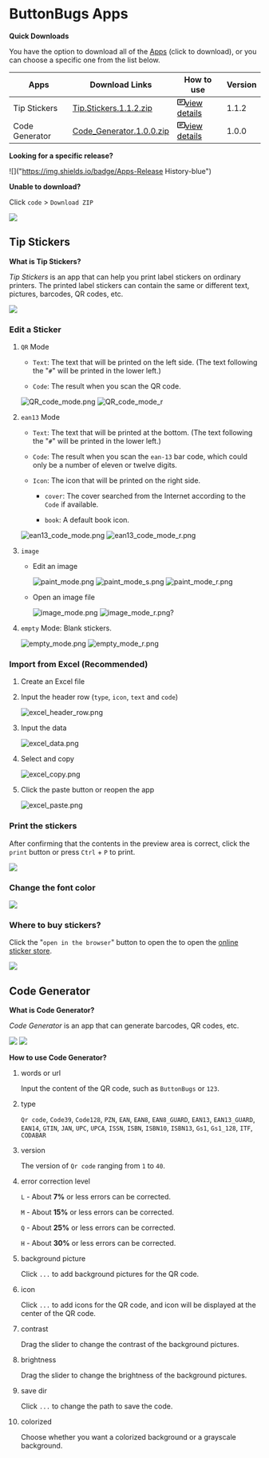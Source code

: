 ButtonBugs Apps
=============================
__Quick Downloads__

You have the option to download all of the [Apps](https://github.com/buttonbugs/apps/archive/refs/heads/main.zip) (click to download), or you can choose a specific one from the list below.

Apps|Download Links|How to use|Version
-|-|-|-
Tip Stickers |[Tip.Stickers.1.1.2.zip](https://github.com/buttonbugs/apps/releases/download/Tip_Stickers/Tip.Stickers.1.1.2.zip)|<a href="#sticker-tips" style="color:black"><svg text="gray" aria-hidden="true" height="16" viewBox="0 0 16 16" version="1.1" width="16" data-view-component="true" class="octicon octicon-note mr-2"> <path d="M0 3.75C0 2.784.784 2 1.75 2h12.5c.966 0 1.75.784 1.75 1.75v8.5A1.75 1.75 0 0 1 14.25 14H1.75A1.75 1.75 0 0 1 0 12.25Zm1.75-.25a.25.25 0 0 0-.25.25v8.5c0 .138.112.25.25.25h12.5a.25.25 0 0 0 .25-.25v-8.5a.25.25 0 0 0-.25-.25ZM3.5 6.25a.75.75 0 0 1 .75-.75h7a.75.75 0 0 1 0 1.5h-7a.75.75 0 0 1-.75-.75Zm.75 2.25h4a.75.75 0 0 1 0 1.5h-4a.75.75 0 0 1 0-1.5Z"></path></svg>view details</a>|1.1.2
Code Generator|[Code_Generator.1.0.0.zip](https://github.com/buttonbugs/apps/releases/download/Code_Generator/Code.Generator.1.0.0.zip)|<a href="#code-generator" style="color:black"><svg text="gray" aria-hidden="true" height="16" viewBox="0 0 16 16" version="1.1" width="16" data-view-component="true" class="octicon octicon-note mr-2"> <path d="M0 3.75C0 2.784.784 2 1.75 2h12.5c.966 0 1.75.784 1.75 1.75v8.5A1.75 1.75 0 0 1 14.25 14H1.75A1.75 1.75 0 0 1 0 12.25Zm1.75-.25a.25.25 0 0 0-.25.25v8.5c0 .138.112.25.25.25h12.5a.25.25 0 0 0 .25-.25v-8.5a.25.25 0 0 0-.25-.25ZM3.5 6.25a.75.75 0 0 1 .75-.75h7a.75.75 0 0 1 0 1.5h-7a.75.75 0 0 1-.75-.75Zm.75 2.25h4a.75.75 0 0 1 0 1.5h-4a.75.75 0 0 1 0-1.5Z"></path></svg>view details</a>|1.0.0

__Looking for a specific release?__

![]("https://img.shields.io/badge/Apps-Release History-blue")

__Unable to download?__

Click `code` > `Download ZIP`

![](https://camo.githubusercontent.com/bd1ce1ae705b433c662985be116810adc9e66f86f7c9053cdead57e9679f0376/687474703a2f2f627574746f6e627567732e62796574686f737431322e636f6d2f6f626a6563743030686f6d652f686f775f746f5f646f776e6c6f61645f312e706e67)

Tip Stickers
-
__What is Tip Stickers?__

*Tip Stickers* is an app that can help you print label stickers on ordinary printers. The printed label stickers can contain the same or different text, pictures, barcodes, QR codes, etc.

![](https://camo.githubusercontent.com/728590bfa6ac00ebe1b263de2bccb570e02b35bce77fa93eac3265d4c74a717f/687474703a2f2f627574746f6e627567732e62796574686f737431322e636f6d2f746d702f776861745f69735f746970732e706e67)

### Edit a Sticker

1. `QR` Mode

    - `Text`: The text that will be printed on the left side. (The text following the "`#`" will be printed in the lower left.)

    - `Code`: The result when you scan the QR code.

    ![QR_code_mode.png](https://camo.githubusercontent.com/d5eb480f2011a44ab845fc3ec464fed393e2de0b3ee47f28048be7c8917d05e5/687474703a2f2f627574746f6e627567732e62796574686f737431322e636f6d2f746d702f51525f636f64655f6d6f64652e706e67)
    ![QR_code_mode_r](https://camo.githubusercontent.com/fa6920a6dc2e9b83f310d507a0190ad794b45b8de14dd8450b5d2925953807c5/687474703a2f2f627574746f6e627567732e62796574686f737431322e636f6d2f746d702f51525f636f64655f6d6f64655f722e706e67)

2. `ean13` Mode

    - `Text`: The text that will be printed at the bottom. (The text following the "`#`" will be printed in the lower left.)

    - `Code`: The result when you scan the `ean-13` bar code, which could only be a number of eleven or twelve digits.
        
    - `Icon`: The icon that will be printed on the right side.

        - `cover`: The cover searched from the Internet according to the `Code` if available.
            
        - `book`: A default book icon.

    ![ean13_code_mode.png](https://camo.githubusercontent.com/7fe2767de2f5570632db0bc9b03e1e99d0dad11391df614eaccdb235c65abfd4/687474703a2f2f627574746f6e627567732e62796574686f737431322e636f6d2f746d702f65616e31335f636f64655f6d6f64652e706e67)
    ![ean13_code_mode_r.png](https://camo.githubusercontent.com/8aa24ff666c18937dd03ce0acd61e622fe429e3eddc21f53f4518595136c2ea4/687474703a2f2f627574746f6e627567732e62796574686f737431322e636f6d2f746d702f65616e31335f636f64655f6d6f64655f722e706e67)

3. `image`

    - Edit an image

        ![paint_mode.png](https://camo.githubusercontent.com/1cd9157da39abdd423567a21aec725f030aeb1ecb19cb34b770687126e831f80/687474703a2f2f627574746f6e627567732e62796574686f737431322e636f6d2f746d702f7061696e745f6d6f64652e706e67)
        ![paint_mode_s.png](https://camo.githubusercontent.com/9e4a27d0f1d02efbcd28f14bf5c45fc89a0412308330e47ded3ea8e2707356b5/687474703a2f2f627574746f6e627567732e62796574686f737431322e636f6d2f746d702f7061696e745f6d6f64655f732e706e67)
        ![paint_mode_r.png](https://camo.githubusercontent.com/55d026abee8500fef66d58c6de429a4eaa0cd20c1ce288a65bbb6131a7ef3424/687474703a2f2f627574746f6e627567732e62796574686f737431322e636f6d2f746d702f7061696e745f6d6f64655f722e706e67)

    - Open an image file

        ![image_mode.png](https://camo.githubusercontent.com/14febdfe3543dccaef3843a37e431ebd4e0c2c79307964416d89ff42e399be0f/687474703a2f2f627574746f6e627567732e62796574686f737431322e636f6d2f746d702f696d6167655f6d6f64652e706e67)
        ![image_mode_r.png?](https://camo.githubusercontent.com/e46469f94fbbb5840c78ba89679995c04b2ce9206ee2dc745345c781814623cd/687474703a2f2f627574746f6e627567732e62796574686f737431322e636f6d2f746d702f696d6167655f6d6f64655f722e706e673f)

4. `empty` Mode: Blank stickers.

    ![empty_mode.png](https://camo.githubusercontent.com/3bc3ffa8b0c197f9059ff956f0d5fc9c7e5ac747fb4997e16f0ba11547cdb383/687474703a2f2f627574746f6e627567732e62796574686f737431322e636f6d2f746d702f656d7074795f6d6f64652e706e67)
    ![empty_mode_r.png](https://camo.githubusercontent.com/02983de19527970cf7fc6103045a38c3f1804468944aa0c576ddb957b517e2ba/687474703a2f2f627574746f6e627567732e62796574686f737431322e636f6d2f746d702f656d7074795f6d6f64655f722e706e67)

### Import from Excel (Recommended)

1. Create an Excel file

2. Input the header row (`type`, `icon`, `text` and `code`)

    ![excel_header_row.png](https://camo.githubusercontent.com/2a8cb62dd17002d2eefac74dc70fc72c0ff39b8c81acbee4073f0cf5a6d32f4d/687474703a2f2f627574746f6e627567732e62796574686f737431322e636f6d2f746d702f657863656c5f6865616465725f726f772e706e67)
    
3. Input the data

    ![excel_data.png](https://camo.githubusercontent.com/5e5cff630e5e426d6a600c00901b012cf1ec22e06460f9495b896dd5aba5cd86/687474703a2f2f627574746f6e627567732e62796574686f737431322e636f6d2f746d702f657863656c5f646174612e706e67)

4. Select and copy

    ![excel_copy.png](https://camo.githubusercontent.com/977365af6fa64bb552d3cda25ca83d0f380ac307b8cd46197708a025a248be95/687474703a2f2f627574746f6e627567732e62796574686f737431322e636f6d2f746d702f657863656c5f636f70792e706e67)

5. Click the paste button or reopen the app

    ![excel_paste.png](https://camo.githubusercontent.com/ef64ddec2087dd0126721c152c4e0481323383b41a3946cd48abda0a9359c9eb/687474703a2f2f627574746f6e627567732e62796574686f737431322e636f6d2f746d702f657863656c5f70617374652e706e67)

### Print the stickers

After confirming that the contents in the preview area is correct, click the `print` button or press `Ctrl` + `P` to print.

![](https://camo.githubusercontent.com/5285d07594af837477dbd6a8f5bbd1bc760167ef63daff5c52c262a70e3567ef/687474703a2f2f627574746f6e627567732e62796574686f737431322e636f6d2f746d702f7072696e742e706e67)

### Change the font color

![](https://camo.githubusercontent.com/58219fff7c23ea4c23d22e92a1d6a37f5e510106b411ac4fc03b3b3cf58beec6/687474703a2f2f627574746f6e627567732e62796574686f737431322e636f6d2f746d702f6368616e67655f636f6c6f722e706e673f)

### Where to buy stickers?

Click the "`open in the browser`" button to open the to open the <a href="https://item.jd.com/10021221198489.html" target="_blank">online sticker store</a>.

![](https://camo.githubusercontent.com/ef9098f4937c6604a88a39f2ba565c0de63e7372e047e026e4604f846f2f8f67/687474703a2f2f627574746f6e627567732e62796574686f737431322e636f6d2f746d702f6275792e706e673f)

Code Generator
-
__What is Code Generator?__

*Code Generator* is an app that can generate barcodes, QR codes, etc.

![](https://camo.githubusercontent.com/d88841936a8e87dfa0e33c4722fd3d6b9c2ecc0699e39bcca13ae8edb3430114/687474703a2f2f627574746f6e627567732e62796574686f737431322e636f6d2f746d702f436f64655f47656e657261746f722e706e673f)
![](https://camo.githubusercontent.com/9f1d77114c19e11c2bc8561153a1183876ba0792d9dca3879a9f52855fb78f35/687474703a2f2f627574746f6e627567732e62796574686f737431322e636f6d2f746d702f436f64655f47656e657261746f722e706e67)

__How to use Code Generator?__

1. words or url

    Input the content of the QR code, such as `ButtonBugs` or `123`.

2. type

   `Qr code`, `Code39`, `Code128`, `PZN`, `EAN`, `EAN8`, `EAN8_GUARD`, `EAN13`, `EAN13_GUARD`, `EAN14`, `GTIN`, `JAN`, `UPC`, `UPCA`, `ISSN`, `ISBN`, `ISBN10`, `ISBN13`, `Gs1`, `Gs1_128`, `ITF`, `CODABAR`

3. version

    The version of `Qr code` ranging from `1` to `40`.

4. error correction level

    `L` - About **7%** or less errors can be corrected.

    `M` - About **15%** or less errors can be corrected.

    `Q` - About **25%** or less errors can be corrected.

    `H` - About **30%** or less errors can be corrected.

5. background picture

    Click `...` to add background pictures for the QR code.

6. icon

    Click `...` to add icons for the QR code, and icon will be displayed at the center of the QR code.

7. contrast

    Drag the slider to change the contrast of the background pictures.

8. brightness

    Drag the slider to change the brightness of the background pictures.

9. save dir

    Click `...` to change the path to save the code.

10. colorized

    Choose whether you want a colorized background or a grayscale background.
